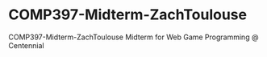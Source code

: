 # COMP397-Midterm-ZachToulouse

COMP397-Midterm-ZachToulouse Midterm for Web Game Programming @ Centennial
